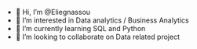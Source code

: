 - 👋 Hi, I’m @Eliegnassou
- 👀 I’m interested in Data analytics / Business Analytics 
- 🌱 I’m currently learning SQL and Python
- 💞️ I’m looking to collaborate on Data related project 

<!---
Eliegnassou/Eliegnassou is a ✨ special ✨ repository because its `README.md` (this file) appears on your GitHub profile.
You can click the Preview link to take a look at your changes.
--->
